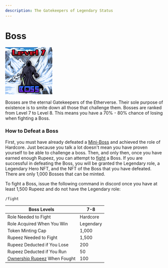 ```yaml
---
description: The Gatekeepers of Legendary Status
---
```


# Boss

![Boss #326](../../.gitbook/assets/326.png)

Bosses are the eternal Gatekeepers of the Etherverse. Their sole purpose of existence is to smite down all those that challenge them. Bosses are ranked from Level 7 to Level 8. This means you have a 70% - 80% chance of losing when fighting a Boss.

### How to Defeat a Boss

First, you must have already defeated a [Mini-Boss](mini-boss.md) and achieved the role of Hardcore. Just because you talk a lot doesn't mean you have proven yourself to be able to challenge a boss. Then, and only then, once you have earned enough Rupeez, you can attempt to [fight](../../gameplay/fighting.md) a Boss. If you are successful in defeating the Boss, you will be granted the Legendary role, a Legendary Hero NFT, and the NFT of the Boss that you have defeated. There are only 1,000 Bosses that can be minted.&#x20;

To fight a Boss, issue the following command in discord once you have at least 1,500 Rupeez and do not have the Legendary role:

```
/fight
```

| Boss Levels                                                                       | 7-8       |
| --------------------------------------------------------------------------------- | --------- |
| Role Needed to Fight                                                              | Hardcore  |
| Role Acquired When You Win                                                        | Legendary |
| Token Minting Cap                                                                 | 1,000     |
| Rupeez Needed to Fight                                                            | 1,500     |
| Rupeez Deducted if You Lose                                                       | 200       |
| Rupeez Deducted if You Run                                                        | 50        |
| [Ownership Rupeez](../../gameplay/earning-points/ownership-points.md) When Fought | 100       |


